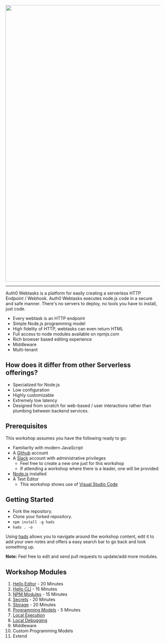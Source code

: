 <img src="images/webtasks.svg" width="900px" />

---

Auth0 Webtasks is a platform for easily creating a serverless HTTP Endpoint / Webhook. Auth0 Webtasks executes node.js code in a secure and safe manner. There's no servers to deploy, no tools you have to install, just code. 

* Every webtask is an HTTP endpoint
* Simple Node.js programming model
* High fidelity of HTTP, webtasks can even return HTML
* Full access to node modules available on npmjs.com
* Rich browser based editing experience
* Middleware 
* Multi-tenant


## How does it differ from other Serverless offerings?

* Specialized for Node.js
* Low configuration
* Highly customizable
* Extremely low latency
* Designed from scratch for web-based / user interactions rather than plumbing between backend services.
 
## Prerequisites

This workshop assumes you have the following ready to go:

- Familiarity with modern JavaScript 
- A [Github](https://github.com/) account
- A [Slack](https://slack.com/) account with administrative privileges
  - Feel free to create a new one just for this workshop 
  - If attending a workshop where there is a leader, one will be provided
- [Node.js](https://nodejs.org/en/) installed
- A Text Editor
  - This workshop shows use of [Visual Studio Code](https://code.visualstudio.com/)

## Getting Started

- Fork the repository.
- Clone your forked repository.
- `npm install -g hads`
- `hads . -o`

Using [hads](https://github.com/sinedied/hads) allows you to navigate around the workshop content, edit it to add your own notes and offers a easy search bar to go back and look something up. 

**Note:** Feel free to edit and send pull requests to update/add more modules.


## Workshop Modules

1. [Hello Editor](modules/hello-editor.md) - 20 Minutes
1. [Hello CLI](modules/hello-cli.md) - 15 Minutes
1. [NPM Modules](modules/npm-modules.md) - 15 Minutes
1. [Secrets](modules/secrets.md) - 20 Minutes
1. [Storage](modules/storage.md) - 20 Minutes
1. [Programming Models](modules/programming-models.md) - 5 Minutes
1. [Local Execution](modules/local-execution.md)
1. [Local Debugging](modules/local-debugging.md)
1. Middleware
1. Custom Programming Models
1. Extend
